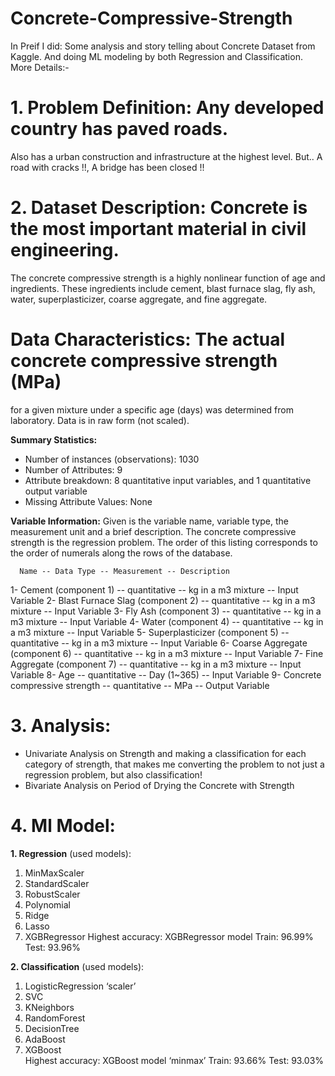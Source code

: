 # **Concrete-Compressive-Strength**
In Preif I did: Some analysis and story telling about Concrete Dataset from Kaggle. And doing ML modeling by both Regression and Classification.
More Details:-
# **1. Problem Definition:** Any developed country has paved roads.
   Also has a urban construction and infrastructure at the highest level.
   But.. A road with cracks !!, A bridge has been closed !!
                             
# **2. Dataset Description:** Concrete is the most important material in civil engineering.
   The concrete compressive strength is a highly nonlinear function of age and ingredients. 
   These ingredients include cement, blast furnace slag, fly ash, water, superplasticizer, 
   coarse aggregate, and fine aggregate.
                              
# **Data Characteristics:** The actual concrete compressive strength (MPa) 
   for a given mixture under a specific age (days) was determined from laboratory. Data is in raw form (not scaled).
                              
**Summary Statistics:**
   * Number of instances (observations): 1030
   * Number of Attributes: 9
   * Attribute breakdown: 8 quantitative input variables, and 1 quantitative output variable
   * Missing Attribute Values: None
                              
**Variable Information:** Given is the variable name, variable type, the measurement unit and a brief description.
   The concrete compressive strength is the regression problem. The order of this listing corresponds to 
   the order of numerals along the rows of the database.
                              
      Name -- Data Type -- Measurement -- Description
   1- Cement (component 1) -- quantitative -- kg in a m3 mixture -- Input Variable
   2- Blast Furnace Slag (component 2) -- quantitative -- kg in a m3 mixture -- Input Variable
   3- Fly Ash (component 3) -- quantitative -- kg in a m3 mixture -- Input Variable
   4- Water (component 4) -- quantitative -- kg in a m3 mixture -- Input Variable
   5- Superplasticizer (component 5) -- quantitative -- kg in a m3 mixture -- Input Variable
   6- Coarse Aggregate (component 6) -- quantitative -- kg in a m3 mixture -- Input Variable
   7- Fine Aggregate (component 7) -- quantitative -- kg in a m3 mixture -- Input Variable
   8- Age -- quantitative -- Day (1~365) -- Input Variable
   9- Concrete compressive strength -- quantitative -- MPa -- Output Variable
                              
# **3. Analysis:** 
* Univariate Analysis on Strength and making a classification for each category of strength, 
  that makes me converting the problem to not just a regression problem, but also classification!
* Bivariate Analysis on Period of Drying the Concrete with Strength
                    
# **4. Ml Model:** 
**1. Regression** (used models):
   1. MinMaxScaler
   2. StandardScaler
   3. RobustScaler
   4. Polynomial 
   5. Ridge
   6. Lasso
   7. XGBRegressor 
      Highest accuracy: XGBRegressor model 
      Train: 96.99%             Test: 93.96%
        
**2. Classification** (used models):
   1. LogisticRegression ‘scaler’
   2. SVC
   3. KNeighbors
   4. RandomForest 
   5. DecisionTree
   6. AdaBoost
   7. XGBoost  
      Highest accuracy: XGBoost model ‘minmax’ 
      Train: 93.66%             Test: 93.03%     
